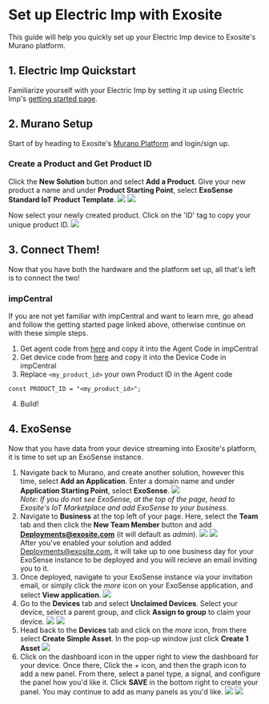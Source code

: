 # Set up Electric Imp with Exosite

This guide will help you quickly set up your Electric Imp device to Exosite's Murano platform.


## 1. Electric Imp Quickstart

Familiarize yourself with your Electric Imp by setting it up using Electric Imp's [getting started page](https://developer.electricimp.com/gettingstarted).


## 2. Murano Setup
Start of by heading to Exosite's [Murano Platform](https://www.exosite.io/) and login/sign up.

### Create a Product and Get Product ID

Click the **New Solution** button and select **Add a Product**. Give your new product a name and under **Product Starting Point**, select **ExoSense Standard IoT Product Template**.
![](../../assets/ElectricImp/create_solution.png)
![](../../assets/ElectricImp/create_exosense_product.png)

Now select your newly created product. Click on the 'ID' tag to copy your unique product ID.
![](../../assets/ElectricImp/get_productid.png)

## 3. Connect Them!

Now that you have both the hardware and the platform set up, all that's left is to connect the two!

### impCentral
If you are not yet familiar with impCentral and want to learn mre, go ahead and follow the getting started page linked above, otherwise continue on with these simple steps.

1.	Get agent code from [here](https://github.com/electricimp/Exosite/blob/master/Example/example.agent.nut) and copy it into the Agent Code in impCentral
2.	Get device code from [here](https://github.com/electricimp/Exosite/blob/master/Example/example.device.nut) and copy it into the Device Code in impCentral
3.	Replace `<my_product_id>` your own Product ID in the Agent code
```
const PRODUCT_ID = "<my_product_id>";
```
4.	Build!

## 4. ExoSense

Now that you have data from your device streaming into Exosite's platform, it is time to set up an ExoSense instance.

1.	Navigate back to Murano, and create another solution, however this time, select **Add an Application**. Enter a domain name and under **Application Starting Point**, select **ExoSense**.
![](../../assets/ElectricImp/create_application.png)\
*Note: If you do not see ExoSense, at the top of the page, head to Exosite's IoT Marketplace and add ExoSense to your business.*
2.	Navigate to **Business** at the top left of your page. Here, select the **Team** tab and then click the **New Team Member** button and add **Deployments@exosite.com** (it will default as *admin*).
![](../../assets/ElectricImp/add_team_member.png)
![](../../assets/ElectricImp/add_deployments.png)\
After you've enabled your solution and added Deployments@exosite.com, it will take up to one business day for your ExoSense instance to be deployed and you will recieve an email inviting you to it.
3.	Once deployed, navigate to your ExoSense instance via your invitation email, or simply click the *more* icon on your ExoSense application, and select **View application**.
![](../../assets/ElectricImp/exosense_more.png)
4.	Go to the **Devices** tab and select **Unclaimed Devices**. Select your device, select a parent group, and click **Assign to group** to claim your device.
![](../../assets/ElectricImp/select_unclaimed_devices.png)
![](../../assets/ElectricImp/claim_device.png)
5.	Head back to the **Devices** tab and click on the *more* icon, from there select **Create Simple Asset**. In the pop-up window just click **Create 1 Asset**
![](../../assets/ElectricImp/device_more.png)
6.	Click on the dashboard icon in the upper right to view the dashboard for your device. Once there, Click the *+* icon, and then the graph icon to add a new panel. From there, select a panel type, a signal, and configure the panel how you'd like it. Click **SAVE** in the bottom right to create your panel. You may continue to add as many panels as you'd like.
![](../../assets/ElectricImp/view_dashboard.png)
![](../../assets/ElectricImp/add_panel.png)
